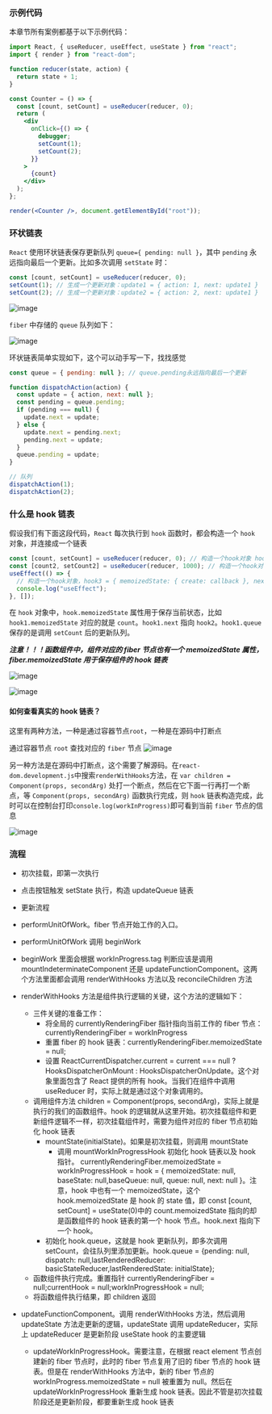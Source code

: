 ### 示例代码

本章节所有案例都基于以下示例代码：

```jsx
import React, { useReducer, useEffect, useState } from "react";
import { render } from "react-dom";

function reducer(state, action) {
  return state + 1;
}

const Counter = () => {
  const [count, setCount] = useReducer(reducer, 0);
  return (
    <div
      onClick={() => {
        debugger;
        setCount(1);
        setCount(2);
      }}
    >
      {count}
    </div>
  );
};

render(<Counter />, document.getElementById("root"));
```

### 环状链表

`React` 使用环状链表保存更新队列 `queue={ pending: null }`，其中 `pending` 永远指向最后一个更新。比如多次调用 `setState` 时：

```js
const [count, setCount] = useReducer(reducer, 0);
setCount(1); // 生成一个更新对象：update1 = { action: 1, next: update1 }
setCount(2); // 生成一个更新对象：update2 = { action: 2, next: update1 }
```

![image](https://github.com/lizuncong/mini-react/blob/master/imgs/queue-01.jpg)

`fiber` 中存储的 `queue` 队列如下：

![image](https://github.com/lizuncong/mini-react/blob/master/imgs/queue-02.jpg)

环状链表简单实现如下，这个可以动手写一下，找找感觉

```js
const queue = { pending: null }; // queue.pending永远指向最后一个更新

function dispatchAction(action) {
  const update = { action, next: null };
  const pending = queue.pending;
  if (pending === null) {
    update.next = update;
  } else {
    update.next = pending.next;
    pending.next = update;
  }
  queue.pending = update;
}

// 队列
dispatchAction(1);
dispatchAction(2);
```

### 什么是 hook 链表

假设我们有下面这段代码，`React` 每次执行到 `hook` 函数时，都会构造一个 `hook` 对象，并连接成一个链表

```js
const [count, setCount] = useReducer(reducer, 0); // 构造一个hook对象 hook1 = { memoizedState: 0, next: hook2 }
const [count2, setCount2] = useReducer(reducer, 1000); // 构造一个hook对象 hook2 = { memoizedState: 1000, hook3 }
useEffect(() => {
  // 构造一个hook对象，hook3 = { memoizedState: { create: callback }, next: null}
  console.log("useEffect");
}, []);
```

在 `hook` 对象中，`hook.memoizedState` 属性用于保存当前状态，比如 `hook1.memoizedState` 对应的就是 `count`。`hook1.next` 指向 `hook2`。`hook1.queue`保存的是调用 `setCount` 后的更新队列。

**_注意！！！函数组件中，组件对应的 fiber 节点也有一个 memoizedState 属性，fiber.memoizedState 用于保存组件的 hook 链表_**

![image](https://github.com/lizuncong/mini-react/blob/master/imgs/hook-02.jpg)

![image](https://github.com/lizuncong/mini-react/blob/master/imgs/hook-01.jpg)

#### 如何查看真实的 hook 链表？

这里有两种方法，一种是通过容器节点`root`，一种是在源码中打断点

通过容器节点 `root` 查找对应的 `fiber` 节点
![image](https://github.com/lizuncong/mini-react/blob/master/imgs/hook-03.jpg)

另一种方法是在源码中打断点，这个需要了解源码。在`react-dom.development.js`中搜索`renderWithHooks`方法，在 `var children = Component(props, secondArg)` 处打一个断点，然后在它下面一行再打一个断点，等 `Component(props, secondArg)` 函数执行完成，则 `hook` 链表构造完成，此时可以在控制台打印`console.log(workInProgress)`即可看到当前 `fiber` 节点的信息

![image](https://github.com/lizuncong/mini-react/blob/master/imgs/hook-04.jpg)

### 流程

- 初次挂载，即第一次执行
- 点击按钮触发 setState 执行，构造 updateQueue 链表
- 更新流程

- performUnitOfWork。fiber 节点开始工作的入口。
- performUnitOfWork 调用 beginWork
- beginWork 里面会根据 workInProgress.tag 判断应该是调用 mountIndeterminateComponent 还是 updateFunctionComponent。这两个方法里面都会调用 renderWithHooks 方法以及 reconcileChildren 方法

- renderWithHooks 方法是组件执行逻辑的关键，这个方法的逻辑如下：

  - 三件关键的准备工作：
    - 将全局的 currentlyRenderingFiber 指针指向当前工作的 fiber 节点：currentlyRenderingFiber = workInProgress
    - 重置 fiber 的 hook 链表：currentlyRenderingFiber.memoizedState = null;
    - 设置 ReactCurrentDispatcher.current = current === null ? HooksDispatcherOnMount : HooksDispatcherOnUpdate。这个对象里面包含了 React 提供的所有 hook。当我们在组件中调用 useReducer 时，实际上就是通过这个对象调用的。
  - 调用组件方法 children = Component(props, secondArg)，实际上就是执行的我们的函数组件。hook 的逻辑就从这里开始。初次挂载组件和更新组件逻辑不一样，初次挂载组件时，需要为组件对应的 fiber 节点初始化 hook 链表
    - mountState(initialState)。如果是初次挂载，则调用 mountState
      - 调用 mountWorkInProgressHook 初始化 hook 链表以及 hook 指针。 currentlyRenderingFiber.memoizedState = workInProgressHook = hook = { memoizedState: null, baseState: null,baseQueue: null, queue: null, next: null }。注意，hook 中也有一个 memoizedState，这个 hook.memoizedState 是 hook 的 state 值，即 const [count, setCount] = useState(0)中的 count.memoizedState 指向的却是函数组件的 hook 链表的第一个 hook 节点。hook.next 指向下一个 hook。
    - 初始化 hook.queue，这就是 hook 更新队列，即多次调用 setCount，会往队列里添加更新。hook.queue = {pending: null, dispatch: null,lastRenderedReducer: basicStateReducer,lastRenderedState: initialState};
  - 函数组件执行完成。重置指针 currentlyRenderingFiber = null;currentHook = null;workInProgressHook = null;
  - 将函数组件执行结果，即 children 返回

- updateFunctionComponent。调用 renderWithHooks 方法，然后调用 updateState 方法走更新的逻辑，updateState 调用 updateReducer，实际上 updateReducer 是更新阶段 useState hook 的主要逻辑
  - updateWorkInProgressHook。需要注意，在根据 react element 节点创建新的 fiber 节点时，此时的 fiber 节点复用了旧的 fiber 节点的 hook 链表。但是在 renderWithHooks 方法中，新的 fiber 节点的 workInProgress.memoizedState = null 被重置为 null。然后在 updateWorkInProgressHook 重新生成 hook 链表。因此不管是初次挂载阶段还是更新阶段，都要重新生成 hook 链表
